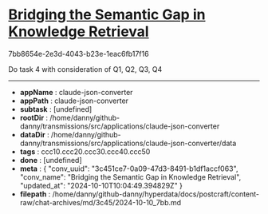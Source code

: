 # [Bridging the Semantic Gap in Knowledge Retrieval](https://claude.ai/chat/3c451ce7-0a09-47d3-8491-b1df1accf063)

7bb8654e-2e3d-4043-b23e-1eac6fb17f16

Do task 4 with consideration of Q1, Q2, Q3, Q4

---

* **appName** : claude-json-converter
* **appPath** : claude-json-converter
* **subtask** : [undefined]
* **rootDir** : /home/danny/github-danny/transmissions/src/applications/claude-json-converter
* **dataDir** : /home/danny/github-danny/transmissions/src/applications/claude-json-converter/data
* **tags** : ccc10.ccc20.ccc30.ccc40.ccc50
* **done** : [undefined]
* **meta** : {
  "conv_uuid": "3c451ce7-0a09-47d3-8491-b1df1accf063",
  "conv_name": "Bridging the Semantic Gap in Knowledge Retrieval",
  "updated_at": "2024-10-10T10:04:49.394829Z"
}
* **filepath** : /home/danny/github-danny/hyperdata/docs/postcraft/content-raw/chat-archives/md/3c45/2024-10-10_7bb.md